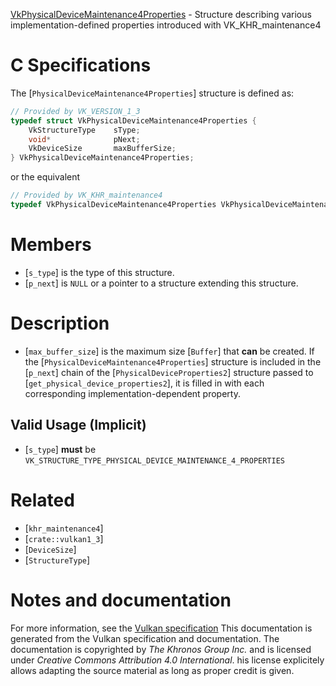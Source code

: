 [VkPhysicalDeviceMaintenance4Properties](https://www.khronos.org/registry/vulkan/specs/1.3-extensions/man/html/VkPhysicalDeviceMaintenance4Properties.html) - Structure describing various implementation-defined properties introduced with VK_KHR_maintenance4

# C Specifications
The [`PhysicalDeviceMaintenance4Properties`] structure is defined as:
```c
// Provided by VK_VERSION_1_3
typedef struct VkPhysicalDeviceMaintenance4Properties {
    VkStructureType    sType;
    void*              pNext;
    VkDeviceSize       maxBufferSize;
} VkPhysicalDeviceMaintenance4Properties;
```
or the equivalent
```c
// Provided by VK_KHR_maintenance4
typedef VkPhysicalDeviceMaintenance4Properties VkPhysicalDeviceMaintenance4PropertiesKHR;
```

# Members
- [`s_type`] is the type of this structure.
- [`p_next`] is `NULL` or a pointer to a structure extending this structure.

# Description
- [`max_buffer_size`] is the maximum size [`Buffer`] that  **can**  be created.
If the [`PhysicalDeviceMaintenance4Properties`] structure is included in the [`p_next`] chain of the
[`PhysicalDeviceProperties2`] structure passed to
[`get_physical_device_properties2`], it is filled in with each
corresponding implementation-dependent property.
## Valid Usage (Implicit)
-  [`s_type`] **must**  be `VK_STRUCTURE_TYPE_PHYSICAL_DEVICE_MAINTENANCE_4_PROPERTIES`

# Related
- [`khr_maintenance4`]
- [`crate::vulkan1_3`]
- [`DeviceSize`]
- [`StructureType`]

# Notes and documentation
For more information, see the [Vulkan specification](https://www.khronos.org/registry/vulkan/specs/1.3-extensions/html/vkspec.html)
This documentation is generated from the Vulkan specification and documentation.
The documentation is copyrighted by *The Khronos Group Inc.* and is licensed under *Creative Commons Attribution 4.0 International*.
his license explicitely allows adapting the source material as long as proper credit is given.
        